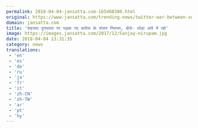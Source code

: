 ```yaml
---
permalink: 2018-04-04-jansatta.com-165468380.html
original: https://www.jansatta.com/trending-news/twitter-war-between-sehzad-and-sanjay-nirupam/621314/
domain: jansatta.com
title: 'शहजाद पूनावाला पर भड़क गए कांग्रेस के संजय निरुपम, बोले- थोड़ा आपे में रहो'
image: https://images.jansatta.com/2017/12/Sanjay-nirupam.jpg
date: 2018-04-04 13:31:35
category: news
translations: 
 - 'en'
 - 'es'
 - 'de'
 - 'ru'
 - 'ja'
 - 'fr'
 - 'it'
 - 'zh-CN'
 - 'zh-TW'
 - 'ar'
 - 'pt'
 - 'hy'
---
```


